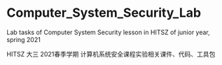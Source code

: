 # Computer_System_Security_Lab

Lab tasks of Computer System Security lesson in HITSZ of junior year, spring 2021

HITSZ 大三 2021春季学期 计算机系统安全课程实验相关课件、代码、工具包
